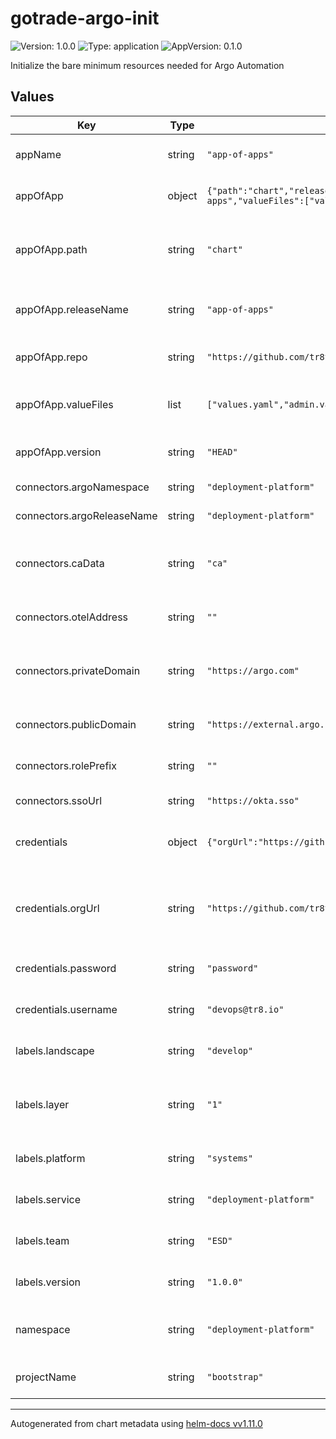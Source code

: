 # gotrade-argo-init

![Version: 1.0.0](https://img.shields.io/badge/Version-1.0.0-informational?style=flat-square) ![Type: application](https://img.shields.io/badge/Type-application-informational?style=flat-square) ![AppVersion: 0.1.0](https://img.shields.io/badge/AppVersion-0.1.0-informational?style=flat-square)

Initialize the bare minimum resources needed for Argo Automation

## Values

| Key                        | Type   | Default                                                                                                                                                          | Description                                                  |
| -------------------------- | ------ | ---------------------------------------------------------------------------------------------------------------------------------------------------------------- | ------------------------------------------------------------ |
| appName                    | string | `"app-of-apps"`                                                                                                                                                  | Name of the App of Apps Application                          |
| appOfApp                   | object | `{"path":"chart","releaseName":"app-of-apps","repo":"https://github.com/tr8team/app-of-apps","valueFiles":["values.yaml","admin.values.yaml"],"version":"HEAD"}` | App of App specific configurations                           |
| appOfApp.path              | string | `"chart"`                                                                                                                                                        | Path in App of App Git Repository to look for the helm chart |
| appOfApp.releaseName       | string | `"app-of-apps"`                                                                                                                                                  | Release name of App of Apps Application                      |
| appOfApp.repo              | string | `"https://github.com/tr8team/app-of-apps"`                                                                                                                       | Repo to App of App Helm Chart                                |
| appOfApp.valueFiles        | list   | `["values.yaml","admin.values.yaml"]`                                                                                                                            | Value files to use for this specific deployment              |
| appOfApp.version           | string | `"HEAD"`                                                                                                                                                         | Revision of App of Apps Helm Chart                           |
| connectors.argoNamespace   | string | `"deployment-platform"`                                                                                                                                          | ArgoCD's namespace                                           |
| connectors.argoReleaseName | string | `"deployment-platform"`                                                                                                                                          | ArgoCD's release name                                        |
| connectors.caData          | string | `"ca"`                                                                                                                                                           | Okta SAML Certificate Authority data in base64 encoding      |
| connectors.otelAddress     | string | `""`                                                                                                                                                             | Open Telemetry Address                                       |
| connectors.privateDomain   | string | `"https://argo.com"`                                                                                                                                             | ArgoCD's internal domain name (within WARP/VPN)              |
| connectors.publicDomain    | string | `"https://external.argo.com"`                                                                                                                                    | ArgoCD's external domain name                                |
| connectors.rolePrefix      | string | `""`                                                                                                                                                             | Okta Role Prefixes for this ArgoCD                           |
| connectors.ssoUrl          | string | `"https://okta.sso"`                                                                                                                                             | Okta SSO URL for SAML                                        |
| credentials                | object | `{"orgUrl":"https://github.com/tr8team","password":"password","username":"devops@tr8.io"}`                                                                       | Initial credentials to install more applications             |
| credentials.orgUrl         | string | `"https://github.com/tr8team"`                                                                                                                                   | Github organization which the credentials have access to     |
| credentials.password       | string | `"password"`                                                                                                                                                     | API token for the account's credentials                      |
| credentials.username       | string | `"devops@tr8.io"`                                                                                                                                                | Username for the account's credentials                       |
| labels.landscape           | string | `"develop"`                                                                                                                                                      | L of the LPSD Service Tree convention                        |
| labels.layer               | string | `"1"`                                                                                                                                                            | The Infrastructure Layer the application belongs to          |
| labels.platform            | string | `"systems"`                                                                                                                                                      | P of the LPSD Service Tree convention                        |
| labels.service             | string | `"deployment-platform"`                                                                                                                                          | S of the LPSD Service Tree convention                        |
| labels.team                | string | `"ESD"`                                                                                                                                                          | Which team is in charge of this chart                        |
| labels.version             | string | `"1.0.0"`                                                                                                                                                        | app image with version tag                                   |
| namespace                  | string | `"deployment-platform"`                                                                                                                                          | Namespace to deploy the Application App of Apps              |
| projectName                | string | `"bootstrap"`                                                                                                                                                    | Name of the Initial ArgoCD Project                           |

---

Autogenerated from chart metadata using [helm-docs vv1.11.0](https://github.com/norwoodj/helm-docs/releases/vv1.11.0)
